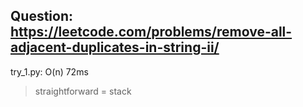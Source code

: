 Question: https://leetcode.com/problems/remove-all-adjacent-duplicates-in-string-ii/
---

try_1.py: O(n) 72ms
> straightforward = stack
